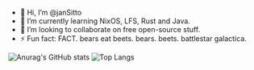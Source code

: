 - 👋 Hi, I’m @janSitto
- 🌱 I’m currently learning NixOS, LFS, Rust and Java.
- 💞️ I’m looking to collaborate on free open-source stuff.
- ⚡ Fun fact: FACT. bears eat beets. bears. beets. battlestar galactica.


![Anurag's GitHub stats](https://github-readme-stats.vercel.app/api?username=janSitto&show_icons=true&theme=radical) ![Top Langs](https://github-readme-stats.vercel.app/api/top-langs/?username=janSitto&layout=compact)
